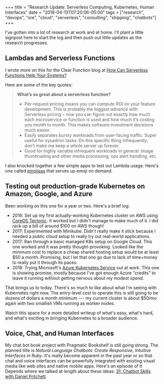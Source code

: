 +++
title = "Research Update: Serverless Computing, Kubernetes, Human Interfaces"
date = "2018-04-13T07:20:06-05:00"
tags = ["research", "devops", "sre", "cloud", "serverless", "consulting", "shipping", "chatbots"]
+++

I've gotten into a lot of research at work and at home. I'll plant a little signpost here to start the log and then push out little updates as the research progresses.

## Lambdas and Serverless Functions

I wrote more on this for the Clear Function blog at [How Can Serverless Functions Help Your Systems?](http://clearfunction.com/how-can-serverless-functions-help-your-systems/)

Here are some of the key quotes:

> __What’s so great about a serverless function?__
> 
> - Per-request pricing means you can compute ROI on your feature development. This is probably the biggest advance with Serverless pricing – now you can figure out exactly how much each microservice or function is used and how much it’s costing you month to month. This makes software investment decisions much easier.
> - Easily separates bursty workloads from user-facing traffic.
> Super useful for sysadmin tasks: Do this specific thing infrequently; don’t make me keep a whole server up forever.
> - Good for highly variable infrequent workloads in general: Image thumbnailing and other media processing, ops alert handling, etc.

I also knocked together a few simple apps to test out Lambda usage. Here's one called [emojiaas](https://github.com/dpritchett/emojiaas) that serves up emoji on demand.
## Testing out production-grade Kubernetes on Amazon, Google, and Azure

Been working on this one for a year or two. Here's a brief log:

- 2016: Set up my first actually-working Kubernetes cluster on AWS using [CoreOS Tectonic](https://coreos.com/tectonic/). It worked but I didn't manage to make much of it. I did rack up a bill of around $100 on AWS though!
- 2017: Experimented with Minikube. Didn't really make it stick because I needed a public cloud setup to really try out real-world applications.
- 2017: Ran through a basic managed K8s setup on Google Cloud. This one worked and it was pretty thought-provoking. Looked like the minimum cost to replace a cheap shared hosting setup would be at least $50 a month. Promising, but I let that one go due to lack of time+money to really put it through its paces.
- 2018: Trying Microsoft's [Azure Kubernetes Service](https://docs.microsoft.com/en-us/azure/aks/) out at work. This one is showing promise, mostly because I've got enough Azure "credits" to leave it running without getting nervous about my modest spend.

That brings us to today. There's so much to like about what I'm seeing with Kubernetes right now. The entry-level cost to operate this is still going to be dozens of dollars a month minimum --- my current cluster is about $50/mo again with two smallish VMs running as worker nodes.

Watch this space for a more detailed writeup of what's easy, what's hard, and what's exciting in bringing Kubernetes to a broader audience.

## Voice, Chat, and Human Interfaces

My chat bot book project with Pragmatic Bookshelf is still going strong. The planned title is _Natural Language Chatbots: Create Responsive, Intuitive Interfaces in Ruby_. It's really become apparent in the past year or so that chat and voice interfaces can be powerfully integrated with existing visual media like web sites and native mobile apps. Here's an episode of It Depends where we talked at length about these ideas: [31: Chatbot Skills with Daniel Pritchett](http://podcast.clearfunction.com/96df4cd6).
